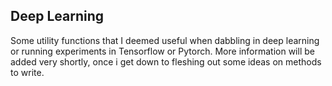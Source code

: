 ## Deep Learning

Some utility functions that I deemed useful when dabbling in deep learning or running experiments in Tensorflow or Pytorch.
More information will be added very shortly, once i get down to fleshing out some ideas on methods to write.